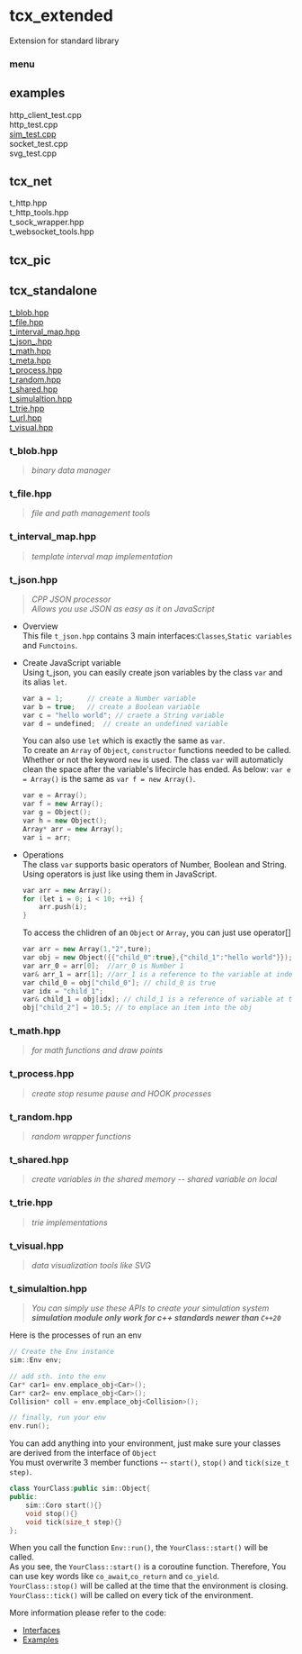 # tcx_extended
Extension for standard library
### menu
## examples  
http_client_test.cpp  
http_test.cpp  
[sim_test.cpp](./examples/sim_test.cpp)  
socket_test.cpp  
svg_test.cpp  
 
## tcx_net  
t_http.hpp  
t_http_tools.hpp  
t_sock_wrapper.hpp  
t_websocket_tools.hpp  

## tcx_pic  
## tcx_standalone  
[t_blob.hpp](#t_blobhpp)  
[t_file.hpp](#t_filehpp)  
[t_interval_map.hpp](#t_interval_maphpp)  
[t_json_.hpp](#t_jsonhpp)  
[t_math.hpp](#t_mathhpp)  
[t_meta.hpp](#t_metahpp)  
[t_process.hpp](#t_processhpp)  
[t_random.hpp](#t_randomhpp)  
[t_shared.hpp](#t_sharedhpp)  
[t_simulaltion.hpp](#t_simulaltionhpp)  
[t_trie.hpp](#t_triehpp)  
[t_url.hpp](#t_urlhpp)  
[t_visual.hpp](#t_visualhpp)  





### t_blob.hpp
> *binary data manager*
### t_file.hpp
> *file and path management tools*
### t_interval_map.hpp
> *template interval map implementation*
### t_json.hpp
> *CPP JSON processor*  
> *Allows you use JSON as easy as it on JavaScript*
- Overview  
    This file `t_json.hpp` contains 3 main interfaces:`Classes`,`Static variables` and `Functoins`.   
    
- Create JavaScript variable  
    Using t_json, you can easily create json variables by the class `var` and its alias `let`.
    
    ```C++
    var a = 1;      // create a Number variable
    var b = true;   // create a Boolean variable
    var c = "hello world"; // craete a String variable
    var d = undefined;  // create an undefined variable
    ```
    You can also use `let` which is exactly the same as `var`.  
    To create an `Array` of `Object`, `constructor` functions needed to be called.
    Whether or not the keyword `new` is used. The class `var` will automaticly clean the space after the variable's lifecircle has ended. 
    As below: `var e = Array()` is the same as `var f = new Array()`.
    ```C++
    var e = Array();
    var f = new Array();
    var g = Object();
    var h = new Object();
    Array* arr = new Array();
    var i = arr;
    ```
- Operations  
    The class `var` supports basic operators of Number, Boolean and String. Using operators is just like using them in JavaScript.
    ```C++
    var arr = new Array();
    for (let i = 0; i < 10; ++i) {
		arr.push(i);
	}
    ```
    To access the chlidren of an `Object` or `Array`, you can just use operator[]
    ```C++
    var arr = new Array(1,"2",ture);
    var obj = new Object({{"child_0":true},{"child_1":"hello world"}});
    var arr_0 = arr[0];  //arr_0 is Number 1
    var& arr_1 = arr[1]; //arr_1 is a reference to the variable at index of 1 in the arr
    var child_0 = obj["child_0"]; // child_0 is true
    var idx = "child_1";
    var& child_1 = obj[idx]; // child_1 is a reference of variable at the index of child_1 in the obj
    obj["child_2"] = 10.5; // to emplace an item into the obj
    ```

### t_math.hpp
> *for math functions and draw points*
### t_process.hpp
> *create stop resume pause and HOOK processes*
### t_random.hpp
> *random wrapper functions*
### t_shared.hpp
> *create variables in the shared memory -- shared variable on local*
### t_trie.hpp
> *trie implementations*
### t_visual.hpp
> *data visualization tools like SVG*




### t_simulaltion.hpp
> *You can simply use these APIs to create your simulation system*  
> ***simulation module only work for c++ standards newer than `C++20`***


Here is the processes of run an env

```C++
// Create the Env instance
sim::Env env;

// add sth. into the env
Car* car1= env.emplace_obj<Car>();
Car* car2= env.emplace_obj<Car>();
Collision* coll = env.emplace_obj<Collision>();

// finally, run your env
env.run();
```

You can add anything into your environment, just make sure your classes are derived from the interface of `Object`  
You must overwrite 3 member functions -- `start()`, `stop()` and `tick(size_t step)`.

```C++
class YourClass:public sim::Object{
public:
    sim::Coro start(){}
    void stop(){}
    void tick(size_t step){}
};
```

When you call the function `Env::run()`, the `YourClass::start()` will be called.  
As you see, the `YourClass::start()` is a coroutine function. Therefore, You can use key words like `co_await`,`co_return` and `co_yield`.  
`YourClass::stop()` will be called at the time that the environment is closing.  
`YourClass::tick()` will be called on every tick of the environment.  

More information please refer to the code:
- [Interfaces](./tcx_standalone/t_simulaltion.hpp)  
- [Examples](./examples/sim_test.cpp)

